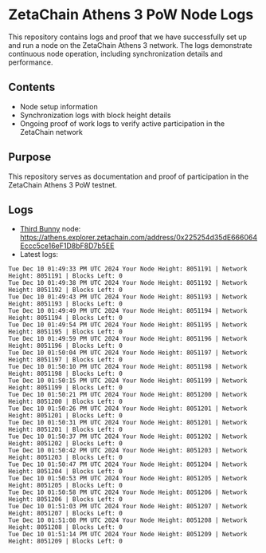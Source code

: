 # ZetaChain Athens 3 PoW Node Logs
This repository contains logs and proof that we have successfully set up and run a node on the ZetaChain Athens 3 network. The logs demonstrate continuous node operation, including synchronization details and performance.

## Contents
- Node setup information
- Synchronization logs with block height details
- Ongoing proof of work logs to verify active participation in the ZetaChain network

## Purpose
This repository serves as documentation and proof of participation in the ZetaChain Athens 3 PoW testnet.

## Logs

- [Third Bunny](https://thirdbunny.xyz/) node: https://athens.explorer.zetachain.com/address/0x225254d35dE666064Eccc5ce16eF1D8bF8D7b5EE
- Latest logs:
```
Tue Dec 10 01:49:33 PM UTC 2024 Your Node Height: 8051191 | Network Height: 8051191 | Blocks Left: 0
Tue Dec 10 01:49:38 PM UTC 2024 Your Node Height: 8051192 | Network Height: 8051192 | Blocks Left: 0
Tue Dec 10 01:49:43 PM UTC 2024 Your Node Height: 8051193 | Network Height: 8051193 | Blocks Left: 0
Tue Dec 10 01:49:49 PM UTC 2024 Your Node Height: 8051194 | Network Height: 8051194 | Blocks Left: 0
Tue Dec 10 01:49:54 PM UTC 2024 Your Node Height: 8051195 | Network Height: 8051195 | Blocks Left: 0
Tue Dec 10 01:49:59 PM UTC 2024 Your Node Height: 8051196 | Network Height: 8051196 | Blocks Left: 0
Tue Dec 10 01:50:04 PM UTC 2024 Your Node Height: 8051197 | Network Height: 8051197 | Blocks Left: 0
Tue Dec 10 01:50:10 PM UTC 2024 Your Node Height: 8051198 | Network Height: 8051198 | Blocks Left: 0
Tue Dec 10 01:50:15 PM UTC 2024 Your Node Height: 8051199 | Network Height: 8051199 | Blocks Left: 0
Tue Dec 10 01:50:21 PM UTC 2024 Your Node Height: 8051200 | Network Height: 8051200 | Blocks Left: 0
Tue Dec 10 01:50:26 PM UTC 2024 Your Node Height: 8051201 | Network Height: 8051201 | Blocks Left: 0
Tue Dec 10 01:50:31 PM UTC 2024 Your Node Height: 8051201 | Network Height: 8051201 | Blocks Left: 0
Tue Dec 10 01:50:37 PM UTC 2024 Your Node Height: 8051202 | Network Height: 8051202 | Blocks Left: 0
Tue Dec 10 01:50:42 PM UTC 2024 Your Node Height: 8051203 | Network Height: 8051203 | Blocks Left: 0
Tue Dec 10 01:50:47 PM UTC 2024 Your Node Height: 8051204 | Network Height: 8051204 | Blocks Left: 0
Tue Dec 10 01:50:53 PM UTC 2024 Your Node Height: 8051205 | Network Height: 8051205 | Blocks Left: 0
Tue Dec 10 01:50:58 PM UTC 2024 Your Node Height: 8051206 | Network Height: 8051206 | Blocks Left: 0
Tue Dec 10 01:51:03 PM UTC 2024 Your Node Height: 8051207 | Network Height: 8051207 | Blocks Left: 0
Tue Dec 10 01:51:08 PM UTC 2024 Your Node Height: 8051208 | Network Height: 8051208 | Blocks Left: 0
Tue Dec 10 01:51:14 PM UTC 2024 Your Node Height: 8051209 | Network Height: 8051209 | Blocks Left: 0
```
